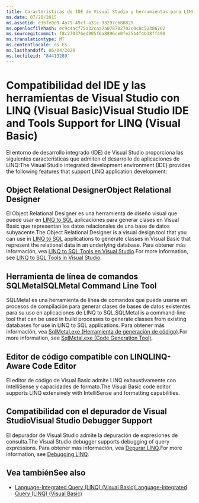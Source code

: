 ```yaml
---
title: Características de IDE de Visual Studio y herramientas para LINQ
ms.date: 07/20/2015
ms.assetid: e3bfe0d9-4a79-49cf-a31c-93297c688829
ms.openlocfilehash: ec9c4acf75a32caa7a078782702c0c8c52386702
ms.sourcegitcommit: f8c270376ed905f6a8896ce0fe25b4f4b38ff498
ms.translationtype: MT
ms.contentlocale: es-ES
ms.lasthandoff: 06/04/2020
ms.locfileid: "84413289"
---
```

# <a name="visual-studio-ide-and-tools-support-for-linq-visual-basic"></a><span data-ttu-id="59ad7-102">Compatibilidad del IDE y las herramientas de Visual Studio con LINQ (Visual Basic)</span><span class="sxs-lookup"><span data-stu-id="59ad7-102">Visual Studio IDE and Tools Support for LINQ (Visual Basic)</span></span>
<span data-ttu-id="59ad7-103">El entorno de desarrollo integrado (IDE) de Visual Studio proporciona las siguientes características que admiten el desarrollo de aplicaciones de LINQ:</span><span class="sxs-lookup"><span data-stu-id="59ad7-103">The Visual Studio integrated development environment (IDE) provides the following features that support LINQ application development:</span></span>  
  
## <a name="object-relational-designer"></a><span data-ttu-id="59ad7-104">Object Relational Designer</span><span class="sxs-lookup"><span data-stu-id="59ad7-104">Object Relational Designer</span></span>  
 <span data-ttu-id="59ad7-105">El Object Relational Designer es una herramienta de diseño visual que puede usar en [LINQ to SQL](../../../../framework/data/adonet/sql/linq/index.md) aplicaciones para generar clases en Visual Basic que representan los datos relacionales de una base de datos subyacente.</span><span class="sxs-lookup"><span data-stu-id="59ad7-105">The Object Relational Designer is a visual design tool that you can use in [LINQ to SQL](../../../../framework/data/adonet/sql/linq/index.md) applications to generate classes in Visual Basic that represent the relational data in an underlying database.</span></span> <span data-ttu-id="59ad7-106">Para obtener más información, vea [LINQ to SQL Tools en Visual Studio](/visualstudio/data-tools/linq-to-sql-tools-in-visual-studio2).</span><span class="sxs-lookup"><span data-stu-id="59ad7-106">For more information, see [LINQ to SQL Tools in Visual Studio](/visualstudio/data-tools/linq-to-sql-tools-in-visual-studio2).</span></span>  
  
## <a name="sqlmetal-command-line-tool"></a><span data-ttu-id="59ad7-107">Herramienta de línea de comandos SQLMetal</span><span class="sxs-lookup"><span data-stu-id="59ad7-107">SQLMetal Command Line Tool</span></span>  
 <span data-ttu-id="59ad7-108">SQLMetal es una herramienta de línea de comandos que puede usarse en procesos de compilación para generar clases de bases de datos existentes para su uso en aplicaciones de LINQ to SQL.</span><span class="sxs-lookup"><span data-stu-id="59ad7-108">SQLMetal is a command-line tool that can be used in build processes to generate classes from existing databases for use in LINQ to SQL  applications.</span></span> <span data-ttu-id="59ad7-109">Para obtener más información, vea [SqlMetal.exe (Herramienta de generación de código)](../../../../framework/tools/sqlmetal-exe-code-generation-tool.md).</span><span class="sxs-lookup"><span data-stu-id="59ad7-109">For more information, see [SqlMetal.exe (Code Generation Tool)](../../../../framework/tools/sqlmetal-exe-code-generation-tool.md).</span></span>  
  
## <a name="linq-aware-code-editor"></a><span data-ttu-id="59ad7-110">Editor de código compatible con LINQ</span><span class="sxs-lookup"><span data-stu-id="59ad7-110">LINQ-Aware Code Editor</span></span>  
 <span data-ttu-id="59ad7-111">El editor de código de Visual Basic admite LINQ exhaustivamente con IntelliSense y capacidades de formato.</span><span class="sxs-lookup"><span data-stu-id="59ad7-111">The Visual Basic code editor supports LINQ extensively with IntelliSense and formatting capabilities.</span></span>  
  
## <a name="visual-studio-debugger-support"></a><span data-ttu-id="59ad7-112">Compatibilidad con el depurador de Visual Studio</span><span class="sxs-lookup"><span data-stu-id="59ad7-112">Visual Studio Debugger Support</span></span>  
 <span data-ttu-id="59ad7-113">El depurador de Visual Studio admite la depuración de expresiones de consulta.</span><span class="sxs-lookup"><span data-stu-id="59ad7-113">The Visual Studio debugger supports debugging of query expressions.</span></span> <span data-ttu-id="59ad7-114">Para obtener más información, vea [Depurar LINQ](/visualstudio/debugger/debugging-linq).</span><span class="sxs-lookup"><span data-stu-id="59ad7-114">For more information, see [Debugging LINQ](/visualstudio/debugger/debugging-linq).</span></span>  
  
## <a name="see-also"></a><span data-ttu-id="59ad7-115">Vea también</span><span class="sxs-lookup"><span data-stu-id="59ad7-115">See also</span></span>

- [<span data-ttu-id="59ad7-116">Language-Integrated Query (LINQ) (Visual Basic)</span><span class="sxs-lookup"><span data-stu-id="59ad7-116">Language-Integrated Query (LINQ) (Visual Basic)</span></span>](index.md)
